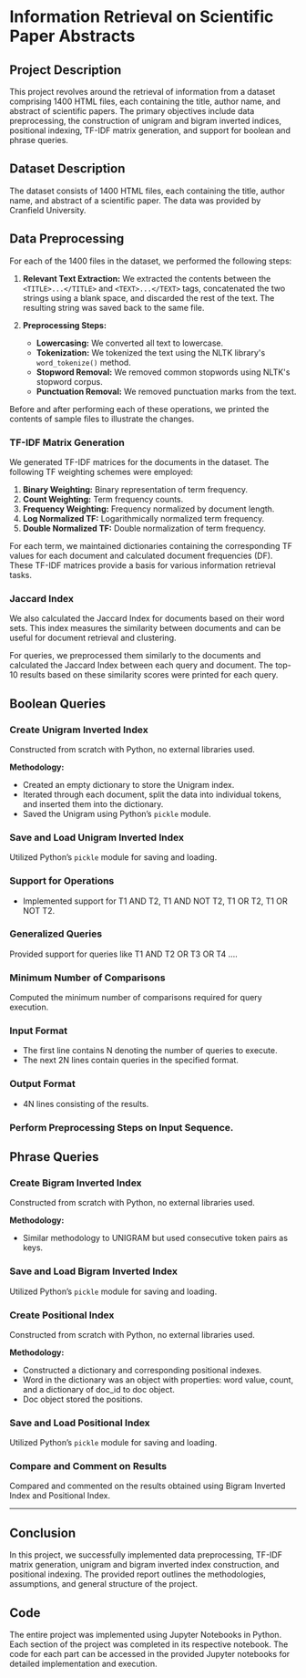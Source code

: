 # Information Retrieval on Scientific Paper Abstracts

## Project Description

This project revolves around the retrieval of information from a dataset comprising 1400 HTML files, each containing the title, author name, and abstract of scientific papers. The primary objectives include data preprocessing, the construction of unigram and bigram inverted indices, positional indexing, TF-IDF matrix generation, and support for boolean and phrase queries.

## Dataset Description

The dataset consists of 1400 HTML files, each containing the title, author name, and abstract of a scientific paper. The data was provided by Cranfield University.

## Data Preprocessing

For each of the 1400 files in the dataset, we performed the following steps:

1. **Relevant Text Extraction:** We extracted the contents between the `<TITLE>...</TITLE>` and `<TEXT>...</TEXT>` tags, concatenated the two strings using a blank space, and discarded the rest of the text. The resulting string was saved back to the same file.

2. **Preprocessing Steps:**
   - **Lowercasing:** We converted all text to lowercase.
   - **Tokenization:** We tokenized the text using the NLTK library's `word_tokenize()` method.
   - **Stopword Removal:** We removed common stopwords using NLTK's stopword corpus.
   - **Punctuation Removal:** We removed punctuation marks from the text.

Before and after performing each of these operations, we printed the contents of sample files to illustrate the changes.

### TF-IDF Matrix Generation

We generated TF-IDF matrices for the documents in the dataset. The following TF weighting schemes were employed:

1. **Binary Weighting:** Binary representation of term frequency.
2. **Count Weighting:** Term frequency counts.
3. **Frequency Weighting:** Frequency normalized by document length.
4. **Log Normalized TF:** Logarithmically normalized term frequency.
5. **Double Normalized TF:** Double normalization of term frequency.

For each term, we maintained dictionaries containing the corresponding TF values for each document and calculated document frequencies (DF). These TF-IDF matrices provide a basis for various information retrieval tasks.

### Jaccard Index

We also calculated the Jaccard Index for documents based on their word sets. This index measures the similarity between documents and can be useful for document retrieval and clustering.

For queries, we preprocessed them similarly to the documents and calculated the Jaccard Index between each query and document. The top-10 results based on these similarity scores were printed for each query.

## Boolean Queries

### Create Unigram Inverted Index

Constructed from scratch with Python, no external libraries used.

**Methodology:**
- Created an empty dictionary to store the Unigram index.
- Iterated through each document, split the data into individual tokens, and inserted them into the dictionary.
- Saved the Unigram using Python’s `pickle` module.

### Save and Load Unigram Inverted Index

Utilized Python’s `pickle` module for saving and loading.

### Support for Operations

- Implemented support for T1 AND T2, T1 AND NOT T2, T1 OR T2, T1 OR NOT T2.
   
### Generalized Queries

Provided support for queries like T1 AND T2 OR T3 OR T4 ....

### Minimum Number of Comparisons

Computed the minimum number of comparisons required for query execution.

### Input Format

- The first line contains N denoting the number of queries to execute.
- The next 2N lines contain queries in the specified format.

### Output Format

- 4N lines consisting of the results.

### Perform Preprocessing Steps on Input Sequence.

## Phrase Queries

### Create Bigram Inverted Index

Constructed from scratch with Python, no external libraries used.

**Methodology:**
- Similar methodology to UNIGRAM but used consecutive token pairs as keys.

### Save and Load Bigram Inverted Index

Utilized Python’s `pickle` module for saving and loading.

### Create Positional Index

Constructed from scratch with Python, no external libraries used.

**Methodology:**
- Constructed a dictionary and corresponding positional indexes.
- Word in the dictionary was an object with properties: word value, count, and a dictionary of doc_id to doc object.
- Doc object stored the positions.

### Save and Load Positional Index

Utilized Python’s `pickle` module for saving and loading.

### Compare and Comment on Results

Compared and commented on the results obtained using Bigram Inverted Index and Positional Index.

---

## Conclusion

In this project, we successfully implemented data preprocessing, TF-IDF matrix generation, unigram and bigram inverted index construction, and positional indexing. The provided report outlines the methodologies, assumptions, and general structure of the project.

## Code

The entire project was implemented using Jupyter Notebooks in Python. Each section of the project was completed in its respective notebook. The code for each part can be accessed in the provided Jupyter notebooks for detailed implementation and execution.
